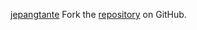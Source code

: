 [jepangtante](https://jepangtante.pages.dev)
Fork the [repository](https://github.com/lapelive) on GitHub.